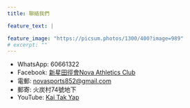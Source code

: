 ```yaml
---
title: 聯絡我們

feature_text: |

feature_image: "https://picsum.photos/1300/400?image=989"
# excerpt: ""
---
```

- WhatsApp: 60661322
- Facebook: [新星田徑會Nova Athletics Club](https://facebook.com/新星田徑會Nova-Athletics-Club-105744665177266)
- 電郵: novasports852@gmail.com
- 郵寄: 火炭村74號地下
- YouTube: [Kai Tak Yap](https://www.youtube.com/channel/UCnUl5dNjlXMyJLL-YrY9vFw)
